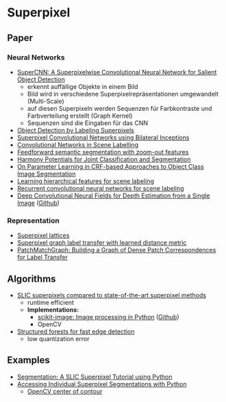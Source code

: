 # Superpixel

## Paper

### Neural Networks

* [SuperCNN: A Superpixelwise Convolutional Neural Network for Salient Object Detection](http://www.shengfenghe.com/uploads/1/5/1/3/15132160/supercnn_ijcv2015.pdf)
  * erkennt auffällige Objekte in einem Bild
  * Bild wird in verschiedene Superpixelrepräsentationen umgewandelt (Multi-Scale)
  * auf diesen Superpixeln werden Sequenzen für Farbkontraste und Farbverteilung erstellt (Graph Kernel)
  * Sequenzen sind die Eingaben für das CNN
* [Object Detection by Labeling Superpixels](http://www.cv-foundation.org/openaccess/content_cvpr_2015/papers/Yan_Object_Detection_by_2015_CVPR_paper.pdf)
* [Superpixel Convolutional Networks using Bilateral Inceptions](https://arxiv.org/pdf/1511.06739v5.pdf)
* [Convolutional Networks in Scene Labelling](http://cs231n.stanford.edu/reports/ashwinpp_final_report.pdf)
* [Feedforward semantic segmentation with zoom-out features](http://www.cv-foundation.org/openaccess/content_cvpr_2015/papers/Mostajabi_Feedforward_Semantic_Segmentation_2015_CVPR_paper.pdf)
* [Harmony Potentials for Joint Classification and Segmentation](http://www.cat.uab.es/~joost/papers/cvpr2010.pdf)
* [On Parameter Learning in CRF-based Approaches to Object Class Image Segmentation](https://www.vision.ee.ethz.ch/en/publications/papers/proceedings/eth_biwi_00742.pdf)
* [Learning hierarchical features for scene labeling](http://yann.lecun.com/exdb/publis/pdf/farabet-pami-13.pdf)
* [Recurrent convolutional neural networks for scene labeling](http://jmlr.org/proceedings/papers/v32/pinheiro14.pdf)
* [Deep Convolutional Neural Fields for Depth Estimation from a Single Image](https://arxiv.org/pdf/1411.6387v2.pdf) ([Github](https://github.com/slundqui/superpixelDepth))

### Representation

* [Superpixel lattices](https://pdfs.semanticscholar.org/1328/880541640d3c9aa1ce7b5201f90d6c4e0925.pdf)
* [Superpixel graph label transfer with learned distance metric](http://users.cecs.anu.edu.au/~sgould/papers/eccv14-spgraph.pdf)
* [PatchMatchGraph: Building a Graph of Dense Patch Correspondences for Label Transfer](https://www.vision.ee.ethz.ch/en/publications/papers/proceedings/eth_biwi_00742.pdf)

## Algorithms

* [SLIC superpixels compared to state-of-the-art superpixel 
  methods](https://infoscience.epfl.ch/record/177415/files/Superpixel_PAMI2011-2.pdf)
  * runtime efficient
  * **Implementations:**
    * [scikit-image: Image processing in Python](http://scikit-image.org/) ([Github](https://github.com/scikit-image/scikit-image))
    * OpenCV
* [Structured forests for fast edge detection](https://www.microsoft.com/en-us/research/wp-content/uploads/2013/12/DollarICCV13edges.pdf)
  * low quantization error

## Examples

* [Segmentation: A SLIC Superpixel Tutorial using Python](http://www.pyimagesearch.com/2014/07/28/a-slic-superpixel-tutorial-using-python/)
* [Accessing Individual Superpixel Segmentations with Python](http://www.pyimagesearch.com/2014/12/29/accessing-individual-superpixel-segmentations-python/)
  * [OpenCV center of contour](http://www.pyimagesearch.com/2016/02/01/opencv-center-of-contour/)
